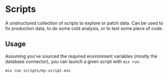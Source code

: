 # Scripts

A unstructured collection of scripts to explore or patch data. Can be used to
fix production data, to do some cold analysis, or to test some piece of code.

## Usage

Assuming you've sourced the required environment variables (mostly the database connector), you can launch a given script with `mix run`:

```
mix run scripts/my-script.exs
```
